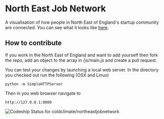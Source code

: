 North East Job Network
======================

A visualisation of how people in North East of England's startup community are connected. You can see what it looks like [here](http://jobgraph.theapproachablegeek.com/).

How to contribute
-----------------

If you work in the North East of England and want to add yourself then fork the repo, add an object to the array in /js/main.js and create a pull request.

You can test your changes by launching a local web server.  In the directory you checked out run the following (OSX and Linux)

    python -m SimpleHTTPServer

Then in you web browser navigate to 

    http://127.0.0.1:8000


![Codeship Status for coldclimate/northeastjobnetwork](https://codeship.com/projects/c1dd0780-6036-0132-2c13-2696ea524dd6/status)
